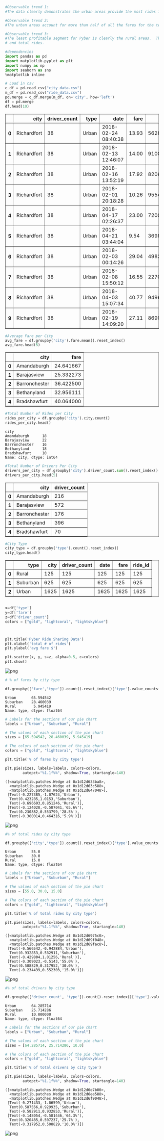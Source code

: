 

```python
#Observable trend 1:
#The data clearly demonstrates the urban areas provide the most rides for the Pyber drivers.
```


```python
#Observable trend 2:
#The urban areas account for more than half of all the fares for the total population accounted for.
```


```python
#Observable trend 3:
#The least profitable segment for Pyber is clearly the rural areas.  The rural areas generate the least in fares, drivers 
# and total rides.

```


```python
#dependencies
import pandas as pd
import matplotlib.pyplot as plt
import numpy as np
import seaborn as sns
%matplotlib inline
```


```python
# Load in csv
c_df = pd.read_csv("city_data.csv")
m_df = pd.read_csv("ride_data.csv")
pd.merge = c_df.merge(m_df, on='city', how='left')
df = pd.merge
df.head(10)
```




<div>
<style scoped>
    .dataframe tbody tr th:only-of-type {
        vertical-align: middle;
    }

    .dataframe tbody tr th {
        vertical-align: top;
    }

    .dataframe thead th {
        text-align: right;
    }
</style>
<table border="1" class="dataframe">
  <thead>
    <tr style="text-align: right;">
      <th></th>
      <th>city</th>
      <th>driver_count</th>
      <th>type</th>
      <th>date</th>
      <th>fare</th>
      <th>ride_id</th>
    </tr>
  </thead>
  <tbody>
    <tr>
      <th>0</th>
      <td>Richardfort</td>
      <td>38</td>
      <td>Urban</td>
      <td>2018-02-24 08:40:38</td>
      <td>13.93</td>
      <td>5628545007794</td>
    </tr>
    <tr>
      <th>1</th>
      <td>Richardfort</td>
      <td>38</td>
      <td>Urban</td>
      <td>2018-02-13 12:46:07</td>
      <td>14.00</td>
      <td>910050116494</td>
    </tr>
    <tr>
      <th>2</th>
      <td>Richardfort</td>
      <td>38</td>
      <td>Urban</td>
      <td>2018-02-16 13:52:19</td>
      <td>17.92</td>
      <td>820639054416</td>
    </tr>
    <tr>
      <th>3</th>
      <td>Richardfort</td>
      <td>38</td>
      <td>Urban</td>
      <td>2018-02-01 20:18:28</td>
      <td>10.26</td>
      <td>9554935945413</td>
    </tr>
    <tr>
      <th>4</th>
      <td>Richardfort</td>
      <td>38</td>
      <td>Urban</td>
      <td>2018-04-17 02:26:37</td>
      <td>23.00</td>
      <td>720020655850</td>
    </tr>
    <tr>
      <th>5</th>
      <td>Richardfort</td>
      <td>38</td>
      <td>Urban</td>
      <td>2018-04-21 03:44:04</td>
      <td>9.54</td>
      <td>3698147103219</td>
    </tr>
    <tr>
      <th>6</th>
      <td>Richardfort</td>
      <td>38</td>
      <td>Urban</td>
      <td>2018-02-03 00:14:26</td>
      <td>29.04</td>
      <td>4982665519010</td>
    </tr>
    <tr>
      <th>7</th>
      <td>Richardfort</td>
      <td>38</td>
      <td>Urban</td>
      <td>2018-02-08 15:50:12</td>
      <td>16.55</td>
      <td>2270463070874</td>
    </tr>
    <tr>
      <th>8</th>
      <td>Richardfort</td>
      <td>38</td>
      <td>Urban</td>
      <td>2018-04-03 15:07:34</td>
      <td>40.77</td>
      <td>9496210735824</td>
    </tr>
    <tr>
      <th>9</th>
      <td>Richardfort</td>
      <td>38</td>
      <td>Urban</td>
      <td>2018-02-19 14:09:20</td>
      <td>27.11</td>
      <td>8690324801449</td>
    </tr>
  </tbody>
</table>
</div>




```python
#Average Fare per City
avg_fare = df.groupby('city').fare.mean().reset_index()
avg_fare.head(5)
```




<div>
<style scoped>
    .dataframe tbody tr th:only-of-type {
        vertical-align: middle;
    }

    .dataframe tbody tr th {
        vertical-align: top;
    }

    .dataframe thead th {
        text-align: right;
    }
</style>
<table border="1" class="dataframe">
  <thead>
    <tr style="text-align: right;">
      <th></th>
      <th>city</th>
      <th>fare</th>
    </tr>
  </thead>
  <tbody>
    <tr>
      <th>0</th>
      <td>Amandaburgh</td>
      <td>24.641667</td>
    </tr>
    <tr>
      <th>1</th>
      <td>Barajasview</td>
      <td>25.332273</td>
    </tr>
    <tr>
      <th>2</th>
      <td>Barronchester</td>
      <td>36.422500</td>
    </tr>
    <tr>
      <th>3</th>
      <td>Bethanyland</td>
      <td>32.956111</td>
    </tr>
    <tr>
      <th>4</th>
      <td>Bradshawfurt</td>
      <td>40.064000</td>
    </tr>
  </tbody>
</table>
</div>




```python
#Total Number of Rides per City
rides_per_city = df.groupby('city').city.count()
rides_per_city.head()
```




    city
    Amandaburgh      18
    Barajasview      22
    Barronchester    16
    Bethanyland      18
    Bradshawfurt     10
    Name: city, dtype: int64




```python
#Total Number of Drivers Per City
drivers_per_city = df.groupby('city').driver_count.sum().reset_index()
drivers_per_city.head(5)
```




<div>
<style scoped>
    .dataframe tbody tr th:only-of-type {
        vertical-align: middle;
    }

    .dataframe tbody tr th {
        vertical-align: top;
    }

    .dataframe thead th {
        text-align: right;
    }
</style>
<table border="1" class="dataframe">
  <thead>
    <tr style="text-align: right;">
      <th></th>
      <th>city</th>
      <th>driver_count</th>
    </tr>
  </thead>
  <tbody>
    <tr>
      <th>0</th>
      <td>Amandaburgh</td>
      <td>216</td>
    </tr>
    <tr>
      <th>1</th>
      <td>Barajasview</td>
      <td>572</td>
    </tr>
    <tr>
      <th>2</th>
      <td>Barronchester</td>
      <td>176</td>
    </tr>
    <tr>
      <th>3</th>
      <td>Bethanyland</td>
      <td>396</td>
    </tr>
    <tr>
      <th>4</th>
      <td>Bradshawfurt</td>
      <td>70</td>
    </tr>
  </tbody>
</table>
</div>




```python
#City Type
city_type = df.groupby('type').count().reset_index()
city_type.head()

```




<div>
<style scoped>
    .dataframe tbody tr th:only-of-type {
        vertical-align: middle;
    }

    .dataframe tbody tr th {
        vertical-align: top;
    }

    .dataframe thead th {
        text-align: right;
    }
</style>
<table border="1" class="dataframe">
  <thead>
    <tr style="text-align: right;">
      <th></th>
      <th>type</th>
      <th>city</th>
      <th>driver_count</th>
      <th>date</th>
      <th>fare</th>
      <th>ride_id</th>
    </tr>
  </thead>
  <tbody>
    <tr>
      <th>0</th>
      <td>Rural</td>
      <td>125</td>
      <td>125</td>
      <td>125</td>
      <td>125</td>
      <td>125</td>
    </tr>
    <tr>
      <th>1</th>
      <td>Suburban</td>
      <td>625</td>
      <td>625</td>
      <td>625</td>
      <td>625</td>
      <td>625</td>
    </tr>
    <tr>
      <th>2</th>
      <td>Urban</td>
      <td>1625</td>
      <td>1625</td>
      <td>1625</td>
      <td>1625</td>
      <td>1625</td>
    </tr>
  </tbody>
</table>
</div>




```python

x=df['type']
y=df['fare']
z=df['driver_count']
colors = ["gold", "lightcoral", "lightskyblue"]



plt.title('Pyber Ride Sharing Data')
plt.xlabel('total # of rides')
plt.ylabel('avg fare $')

plt.scatter(x, y, s=z, alpha=0.5, c=colors)
plt.show()

```


![png](output_9_0.png)



```python
# % of fares by city type

df.groupby(['fare','type']).count().reset_index()['type'].value_counts(normalize=True)*100
```




    Urban       65.594542
    Suburban    28.460039
    Rural        5.945419
    Name: type, dtype: float64




```python
# Labels for the sections of our pie chart
labels = ["Urban", "Suburban", "Rural"]

# The values of each section of the pie chart
sizes = [65.594542, 28.460039, 5.945419]

# The colors of each section of the pie chart
colors = ["gold", "lightcoral", "lightskyblue"]

plt.title('% of fares by city type')

plt.pie(sizes, labels=labels, colors=colors,
        autopct="%1.1f%%", shadow=True, startangle=140)
```




    ([<matplotlib.patches.Wedge at 0x1d12d633ba8>,
      <matplotlib.patches.Wedge at 0x1d12d63c588>,
      <matplotlib.patches.Wedge at 0x1d12d647048>],
     [Text(-0.227385,-1.07624,'Urban'),
      Text(0.423285,1.0153,'Suburban'),
      Text(-0.696693,0.851246,'Rural')],
     [Text(-0.124028,-0.587041,'65.6%'),
      Text(0.230882,0.553799,'28.5%'),
      Text(-0.380014,0.464316,'5.9%')])




![png](output_11_1.png)



```python
#% of total rides by city type

df.groupby(['city','type']).count().reset_index()['type'].value_counts(normalize=True)*100
```




    Urban       55.0
    Suburban    30.0
    Rural       15.0
    Name: type, dtype: float64




```python
# Labels for the sections of our pie chart
labels = ["Urban", "Suburban", "Rural"]

# The values of each section of the pie chart
sizes = [55.0, 30.0, 15.0]

# The colors of each section of the pie chart
colors = ["gold", "lightcoral", "lightskyblue"]

plt.title('% of total rides by city type')

plt.pie(sizes, labels=labels, colors=colors,
        autopct="%1.1f%%", shadow=True, startangle=140)
```




    ([<matplotlib.patches.Wedge at 0x1d12d6975c0>,
      <matplotlib.patches.Wedge at 0x1d12d69f048>,
      <matplotlib.patches.Wedge at 0x1d12d69fac8>],
     [Text(-0.566542,-0.942884,'Urban'),
      Text(0.932853,0.582911,'Suburban'),
      Text(-0.429804,1.01256,'Rural')],
     [Text(-0.309023,-0.5143,'55.0%'),
      Text(0.508829,0.317952,'30.0%'),
      Text(-0.234439,0.552303,'15.0%')])




![png](output_13_1.png)



```python
#% of total drivers by city type

df.groupby(['driver_count', 'type']).count().reset_index()['type'].value_counts(normalize=True)*100
```




    Urban       64.285714
    Suburban    25.714286
    Rural       10.000000
    Name: type, dtype: float64




```python
# Labels for the sections of our pie chart
labels = ["Urban", "Suburban", "Rural"]

# The values of each section of the pie chart
sizes = [64.285714, 25.714286, 10.0]

# The colors of each section of the pie chart
colors = ["gold", "lightcoral", "lightskyblue"]

plt.title('% of total drivers by city type')

plt.pie(sizes, labels=labels, colors=colors,
        autopct="%1.1f%%", shadow=True, startangle=140)
```




    ([<matplotlib.patches.Wedge at 0x1d12d6e7b00>,
      <matplotlib.patches.Wedge at 0x1d12d6ee588>,
      <matplotlib.patches.Wedge at 0x1d12d6f9048>],
     [Text(-0.271433,-1.06599,'Urban'),
      Text(0.587556,0.929935,'Suburban'),
      Text(-0.582911,0.932853,'Rural')],
     [Text(-0.148054,-0.581446,'64.3%'),
      Text(0.320485,0.507237,'25.7%'),
      Text(-0.317952,0.508829,'10.0%')])




![png](output_15_1.png)

